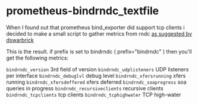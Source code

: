 # prometheus-bindrndc_textfile
When I found out that prometheus bind_exporter did support tcp clients i decided to make a small script to gather metrics from rndc [as suggested by](https://github.com/prometheus-community/bind_exporter/issues/189) [dswarbrick](https://github.com/dswarbrick)

This is the result.
if prefix is set to bindrndc ( prefix="bindrndc" ) then you'll get the following metrics:

`bindrndc_version` 3rd field of version
`bindrndc_udplisteners` UDP listeners per interface
`bindrndc_debuglvl` debug level
`bindrndc_xfersrunning` xfers running
`bindrndc_xfersdeffered` xfers deferred
`bindrndc_soaprogress` soa queries in progress
`bindrndc_recursiveclients` recursive clients
`bindrndc_tcpclients` tcp clients
`bindrndc_tcphighwater` TCP high-water
